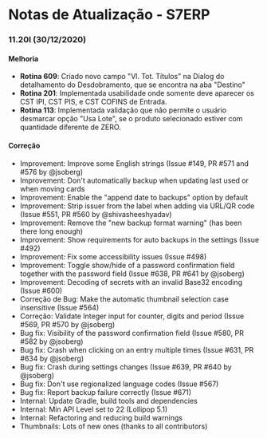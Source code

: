 # Notas de Atualização - S7ERP

### 11.20I (30/12/2020)

#### Melhoria

 * **Rotina 609**: Criado novo campo "Vl. Tot. Títulos" na Dialog do detalhamento do Desdobramento, que se encontra na aba "Destino" 
 * **Rotina 201**: Implementada usabilidade onde somente deve aparecer os CST IPI, CST PIS, e CST COFINS de Entrada.
 * **Rotina 113**: Implementada validação que não permite o usuário desmarcar opção "Usa Lote", se o produto selecionado estiver com quantidade diferente de ZERO.

 #### Correção
 
 * Improvement: Improve some English strings (Issue #149, PR #571 and #576 by @jsoberg)
 * Improvement: Don't automatically backup when updating last used or when moving cards
 * Improvement: Enable the "append date to backups" option by default
 * Improvement: Strip issuer from the label when adding via URL/QR code (Issue #551, PR #560 by @shivasheeshyadav)
 * Improvement: Remove the "new backup format warning" (has been there long enough)
 * Improvement: Show requirements for auto backups in the settings (Issue #492)
 * Improvement: Fix some accessibility issues (Issue #498)
 * Improvement: Toggle show/hide of a password confirmation field together with the password field (Issue #638, PR #641 by @jsoberg)
 * Improvement: Decoding of secrets with an invalid Base32 encoding (Issue #600)
 * Correção de Bug: Make the automatic thumbnail selection case insensitive (Issue #564)
 * Correção: Validate Integer input for counter, digits and period (Issue #569, PR #570 by @jsoberg)
 * Bug fix: Visibility of the password confirmation field (Issue #580, PR #582 by @jsoberg)
 * Bug fix: Crash when clicking on an entry multiple times (Issue #631, PR #634 by @jsoberg)
 * Bug fix: Crash during settings changes (Issue #639, PR #640 by @jsoberg)
 * Bug fix: Don't use regionalized language codes (Issue #567)
 * Bug fix: Report backup failure correctly (Issue #671)
 * Internal: Update Gradle, build tools and dependencies
 * Internal: Min API Level set to 22 (Lollipop	5.1)
 * Internal: Refactoring and reducing build warnings
 * Thumbnails: Lots of new ones (thanks to all contributors)

